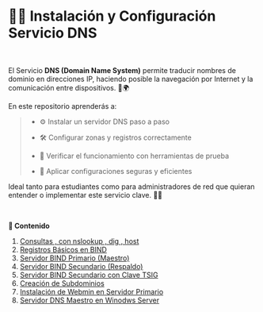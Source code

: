 # 🧭🌐 Instalación y Configuración Servicio DNS
<br>

El Servicio **DNS (Domain Name System)** permite traducir nombres de dominio en direcciones IP, haciendo posible la navegación por Internet y la comunicación entre dispositivos. 🔄🌍

En este repositorio aprenderás a:

> - ⚙️ Instalar un servidor DNS paso a paso
>
> - 🛠️ Configurar zonas y registros correctamente
>
> - 🔎 Verificar el funcionamiento con herramientas de prueba
>
> - 🔐 Aplicar configuraciones seguras y eficientes

Ideal tanto para estudiantes como para administradores de red que quieran entender o implementar este servicio clave. 🚀💡

<br>


**📁 Contenido**

1. [Consultas , con nslookup , dig , host](./1_consultas_dns.md)
2. [Registros Básicos en BIND](./2_registros_bind.md)
3. [Servidor BIND Primario (Maestro)](./3_servidor_bind9_primario.md)
4. [Servidor BIND Secundario (Respaldo)](./4_servidor_bind9_secundario.md)
5. [Servidor BIND Secundario con Clave TSIG](./5_servidor_bind9_secundario_con_clave_tsig.md)
6. [Creación de Subdominios ](./6_creacion_subdominios.md)
7. [Instalación de Webmin en Servidor Primario](./7_install_webmin_maestro.md)
8. [Servidor DNS Maestro en Winodws Server](./9_dns_windows_maestro.md)

